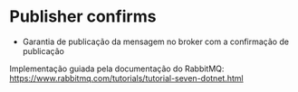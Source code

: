 # Publisher confirms

* Garantia de publicação da mensagem no broker com a confirmação de publicação

Implementação guiada pela documentação do RabbitMQ: https://www.rabbitmq.com/tutorials/tutorial-seven-dotnet.html
